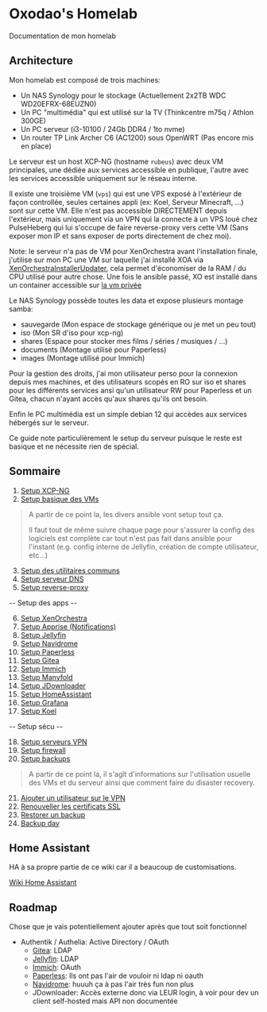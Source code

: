# Oxodao's Homelab

Documentation de mon homelab

## Architecture

Mon homelab est composé de trois machines:
- Un NAS Synology pour le stockage (Actuellement 2x2TB WDC WD20EFRX-68EUZN0)
- Un PC "multimédia" qui est utilisé sur la TV (Thinkcentre m75q / Athlon 300GE)
- Un PC serveur (i3-10100 / 24Gb DDR4 / 1to nvme)
- Un router TP Link Archer C6 (AC1200) sous OpenWRT (Pas encore mis en place)

Le serveur est un host XCP-NG (hostname `rubeus`) avec deux VM principales, une dédiée aux services accessible en publique, l'autre avec les services accessible uniquement sur le réseau interne.

Il existe une troisième VM (`vps`) qui est une VPS exposé à l'extérieur de façon controllée, seules certaines appli (ex: Koel, Serveur Minecraft, ...) sont sur cette VM. Elle n'est pas accessible DIRECTEMENT depuis l'extérieur, mais uniquement via un VPN qui la connecte à un VPS loué chez PulseHeberg qui lui s'occupe de faire reverse-proxy vers cette VM (Sans exposer mon IP et sans exposer de ports directement de chez moi).

Note: le serveur n'a pas de VM pour XenOrchestra avant l'installation finale, j'utilise sur mon PC une VM sur laquelle j'ai installé XOA via [XenOrchestraInstallerUpdater](https://github.com/ronivay/XenOrchestraInstallerUpdater), cela permet d'économiser de la RAM / du CPU utilisé pour autre chose. Une fois le ansible passé, XO est installé dans un container accessible sur [la vm privée](https://xoa.home.lan/)

Le NAS Synology possède toutes les data et expose plusieurs montage samba:
- sauvegarde (Mon espace de stockage générique ou je met un peu tout)
- iso (Mon SR d'iso pour xcp-ng)
- shares (Espace pour stocker mes films / séries / musiques / ...)
- documents (Montage utilisé pour Paperless)
- images (Montage utilisé pour Immich)

Pour la gestion des droits, j'ai mon utilisateur perso pour la connexion depuis mes machines, et des utilisateurs scopés en RO sur iso et shares pour les différents services ansi qu'un utilisateur RW pour Paperless et un Gitea, chacun n'ayant accès qu'aux shares qu'ils ont besoin.

Enfin le PC multimédia est un simple debian 12 qui accèdes aux services hébergés sur le serveur.

Ce guide note particulièrement le setup du serveur puisque le reste est basique et ne nécessite rien de spécial.

## Sommaire

1. [Setup XCP-NG](docs/setup_xcp.md)
2. [Setup basique des VMs](docs/setup_vm.md)

> A partir de ce point la, les divers ansible
> vont setup tout ça.
>
> Il faut tout de même suivre chaque page pour s'assurer
> la config des logiciels est complète car tout n'est
> pas fait dans ansible pour l'instant (e.g. config
> interne de Jellyfin, création de compte utilisateur, etc...)

3. [Setup des utilitaires communs](docs/setup_common.md)
4. [Setup serveur DNS](docs/setup_dns.md)
5. [Setup reverse-proxy](docs/setup_reverseproxy.md)

-- Setup des apps --

6. [Setup XenOrchestra](docs/setup_xoa.md)
7. [Setup Apprise (Notifications)](docs/setup_apprise.md)
8. [Setup Jellyfin](docs/setup_jellyfin.md)
9. [Setup Navidrome](docs/setup_navidrome.md)
10. [Setup Paperless](docs/setup_paperless.md)
11. [Setup Gitea](docs/setup_gitea.md)
12. [Setup Immich](docs/setup_immich.md)
13. [Setup Manyfold](docs/setup_manyfold.md)
14. [Setup JDownloader](docs/setup_jdownloader.md)
15. [Setup HomeAssistant](docs/setup_ha.md)
16. [Setup Grafana](docs/setup_grafana.md)
17. [Setup Koel](docs/setup_koel.md)

-- Setup sécu --

18. [Setup serveurs VPN](docs/setup_vpn.md)
19. [Setup firewall](docs/setup_firewall.md)
20. [Setup backups](docs/setup_backups.md)

> A partir de ce point la, il s'agît d'informations sur
> l'utilisation usuelle des VMs et du serveur ainsi que
> comment faire du disaster recovery.

21. [Ajouter un utilisateur sur le VPN](docs/add_user_vpn.md)
22. [Renouveller les certificats SSL](docs/renew_ssl.md)
23. [Restorer un backup](docs/disaster_recovery.md)
24. [Backup day](docs/backup_day.md)

## Home Assistant

HA à sa propre partie de ce wiki car il a beaucoup de customisations.

[Wiki Home Assistant](docs/ha/README.md)

## Roadmap

Chose que je vais potentiellement ajouter après que tout soit fonctionnel

- Authentik / Authelia: Active Directory / OAuth
    - [Gitea](https://docs.gitea.com/usage/authentication): LDAP
    - [Jellyfin](https://github.com/jellyfin/jellyfin-plugin-ldapauth): LDAP
    - [Immich](https://www.reddit.com/r/selfhosted/comments/zrkokx/immich_and_ldap/): OAuth
    - [Paperless](https://github.com/paperless-ngx/paperless-ngx/pull/100): Ils ont pas l'air de vouloir ni ldap ni oauth
    - [Navidrome](https://github.com/navidrome/navidrome/pull/590): huuuh ça à pas l'air très fun non plus
    - JDownloader: Accès externe donc via LEUR login, à voir pour dev un client self-hosted mais API non documentée
